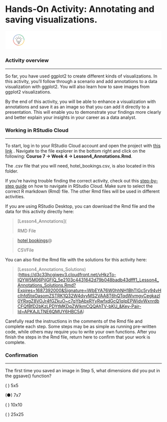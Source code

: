 # Hands-On Activity: Annotating and saving visualizations.   

![alt text](https://github.com/paulohl/Data_Analysis_R_Programming/blob/main/img/lightbulb-HandsOn.png)


### Activity overview
______________________

So far, you have used ggplot2 to create different kinds of visualizations. In this activity, you’ll follow through a scenario and add annotations to a data 
visualization with ggplot2. You will also learn how to save images from ggplot2 visualizations.

By the end of this activity, you will be able to enhance a visualization with annotations and save it as an image so that you can add it directly to a 
presentation. This will enable you to demonstrate your findings more clearly and better explain your insights in your career as a data analyst.

### Working in RStudio Cloud
____________________________

To start, log in to your RStudio Cloud account and open the project with 
[this link](https://rstudio.cloud/project/2138069)
. Navigate to the file explorer in the bottom right and click on the following: **Course 7 -> Week 4 -> Lesson4_Annotations.Rmd**.

The .csv file that you will need, hotel_bookings.csv, is also located in this folder.

If you’re having trouble finding the correct activity, check out this 
[step-by-step guide](https://cursive.io/shared/28dc296d9-5515-41a9-9bf6-84369bd247e3)
 on how to navigate in RStudio Cloud. Make sure to select the correct R markdown (Rmd) file. The other Rmd files will be used in different activities.

If you are using RStudio Desktop, you can download the Rmd file and the data for this activity directly here:    

> [Lesson4_Annotations](
> 
> RMD File

>  [hotel bookings](https://d3c33hcgiwev3.cloudfront.net/GL0bk8O2Sja9G5PDtko2uQ_31e445d7ca64417eb45aeaa08ec90bf1_hotel_bookings.csv?Expires=1687392000&Signature=DAxUPVQEEvNimLGGCCPdHLD6XAzZbcaqc-tjtLrlgZrex~AtgHWzkYsTXlNuCujy58ykBbnTViOVzdiukMdKn2DYm1j-SErZFY-eYWzcTMIpr0z6f23ajIpfhxpkgKZ5vG4WqFwfhAR~vQW0qg6Puo0Wi-hDbOBR1MN8-IhnXSg_&Key-Pair-Id=APKAJLTNE6QMUY6HBC5A)@
>
>  CSVFile

You can also find the Rmd file with the solutions for this activity here:    

> [Lesson4_Annotations_Solutions)(https://d3c33hcgiwev3.cloudfront.net/vHkzTo-IQYW5M06PiIGFlQ_5e2103c4431642d79b048badb43dfff1_Lesson4_Annotations_Solutions.Rmd?Expires=1687392000&Signature=iWbEYA76W0hhNH1BhTIGc5ry94vHclhfd5tqOasomZSTRK1Q32W4dvyMS2VAA8T6hQTqdWvmgyCegkazl0YRxgZ8VOJr4fGZkuO~c7qYbAbxRYyRwfxdGcQ1qIpEPWidvWxnrdbCFQfBfD2bKzLPDYtMKDqZWlkmCQQAhTV-bKU_&Key-Pair-Id=APKAJLTNE6QMUY6HBC5A)

Carefully read the instructions in the comments of the Rmd file and complete each step. Some steps may be as simple as running pre-written code, while others 
may require you to write your own functions. After you finish the steps in the Rmd file, return here to confirm that your work is complete.

### Confirmation
________________

The first time you saved an image in Step 5, what dimensions did you put in the ggsave() function? 


( ) 5x5


(●) 7x7


( ) 10x10


( ) 25x25   




